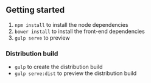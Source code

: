 ## Getting started
1. `npm install` to install the node dependencies
2. `bower install` to install the front-end dependencies
3. `gulp serve` to preview


### Distribution build
* `gulp` to create the distribution build
* `gulp serve:dist` to preview the distribution build

